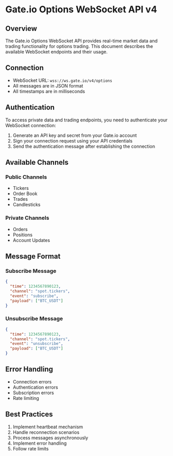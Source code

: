 # Gate.io Options WebSocket API v4

## Overview
The Gate.io Options WebSocket API provides real-time market data and trading functionality for options trading. This document describes the available WebSocket endpoints and their usage.

## Connection
- WebSocket URL: `wss://ws.gate.io/v4/options`
- All messages are in JSON format
- All timestamps are in milliseconds

## Authentication
To access private data and trading endpoints, you need to authenticate your WebSocket connection:

1. Generate an API key and secret from your Gate.io account
2. Sign your connection request using your API credentials
3. Send the authentication message after establishing the connection

## Available Channels

### Public Channels
- Tickers
- Order Book
- Trades
- Candlesticks

### Private Channels
- Orders
- Positions
- Account Updates

## Message Format

### Subscribe Message
```json
{
  "time": 1234567890123,
  "channel": "spot.tickers",
  "event": "subscribe",
  "payload": ["BTC_USDT"]
}
```

### Unsubscribe Message
```json
{
  "time": 1234567890123,
  "channel": "spot.tickers",
  "event": "unsubscribe",
  "payload": ["BTC_USDT"]
}
```

## Error Handling
- Connection errors
- Authentication errors
- Subscription errors
- Rate limiting

## Best Practices
1. Implement heartbeat mechanism
2. Handle reconnection scenarios
3. Process messages asynchronously
4. Implement error handling
5. Follow rate limits